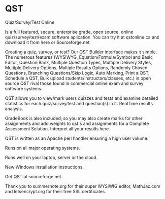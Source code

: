 # QST
Quiz/Survey/Test Online

Is a full featured, secure, enterprise grade, open source, online quiz/survey/test/exam software aplication.
You can try it at qstonline.ca and download it from here or Sourceforge.net. 

Creating a quiz, survey, or test? 
Our QST Builder interface makes it simple. The numerous features (WYSIWYG, Equation/Formula/Symbol and Basic Editor, Question Bank, Multiple Question Types, Multiple Delivery Styles, Multiple Delivery Options, Multiple Results Options, Randomly Chosen Questions, Branching Questions/Skip Logic, Auto Marking, Print a QST, Schedule a QST, Bulk upload students/instructors/classes, etc.) in open source QST rival those found in commercial online exam and survey software systems. 

QST allows you to view/mark users quizzes and tests and examine detailed statistics for each quiz/survey/test and question(s) in it. Real time results analysis.

GradeBook is also included, so you may also create marks for other assignments and add weights to qst's and assignments for a Complete Assessment Solution. Interpret all your results here.

QST is written as an Apache perl handler ensuring a high user volume. 

Runs on all major operating systems.

Runs well on your laptop, server or the cloud.

New Windows installation instructions.

Get QST at sourceforge.net .

Thank you to summernote.org for their super WYSIWIG editor, MathJax.com and letsencrypt.org for their free SSL certificates.
